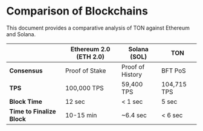 # Comparison of Blockchains

This document provides a comparative analysis of TON against Ethereum and Solana.

|                            | Ethereum 2.0 (ETH 2.0) | Solana (SOL)     | TON         |
|----------------------------|------------------------|------------------|-------------|
| **Consensus**              | Proof of Stake         | Proof of History | BFT PoS     |
| **TPS**                    | 100,000 TPS            | 59,400 TPS       | 104,715 TPS |
| **Block Time**             | 12 sec                 | < 1 sec          | 5 sec       |
| **Time to Finalize Block** | 10-15 min              | ~6.4 sec         | < 6 sec     |
